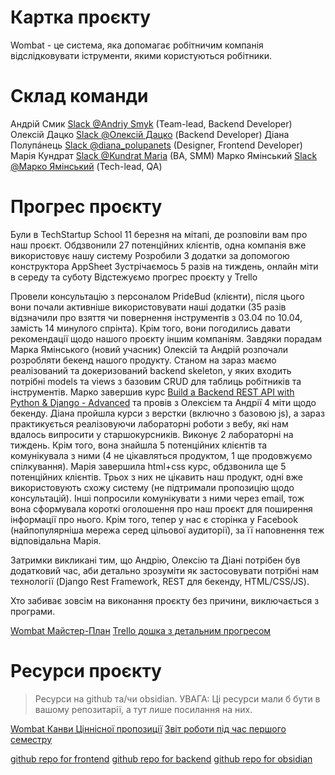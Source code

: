 # Картка проєкту

Wombat - це система, яка допомагає робітничим компанія відслідковувати іструменти, якими користуються робітники.

# Склад команди

Андрій Смик [Slack @Andriy Smyk](https://iot-2016.slack.com/team/U042MUXMKJR "Лінк на обліковий запис в slack")  (Team-lead, Backend Developer)
Олексій Дацко [Slack @Олексій Дацко](https://iot-2016.slack.com/team/U042QU2LNAW "Лінк на обліковий запис в slack")  (Backend Developer)
Діана Полупáнець [Slack @diana_polupanets](https://iot-2016.slack.com/team/U042QU1UHPC "Лінк на обліковий запис в slack") (Designer, Frontend Developer)
Марія Кундрат [Slack @Kundrat Maria](https://iot-2016.slack.com/team/U042TBJUB8C "Лінк на обліковий запис в slack") (BA, SMM)
Марко Ямінський [Slack @Марко Ямінський](https://iot-2016.slack.com/team/U02DBH58R1Q) (Tech-lead, QA)

# Прогрес проєкту

Були в TechStartup School 11 березня на мітапі, де розповіли вам про наш проєкт.
Обдзвонили 27 потенційних клієнтів, одна компанія вже використовує нашу систему
Розробили 3 додатки за допомогою конструктора AppSheet
Зустрічаємось 5 разів на тиждень, онлайн міти в середу та суботу
Відстежуємо прогрес проєкту у Trello

Провели консультацію з персоналом PrideBud (клієнти), після цього вони почали активніше використовувати наші додатки (35 разів відзначили про взяття чи повернення інструментів з 03.04 по 10.04, замість 14 минулого спрінта). Крім того, вони погодились давати рекомендації щодо нашого проєкту іншим компаніям.
Завдяки порадам Марка Ямінського (новий учасник) Олексій та Андрій розпочали розробляти бекенд нашого продукту. Станом на зараз маємо реалізований та докеризований backend skeleton, у яких входить потрібні models та views з базовим CRUD для таблиць робітників та інструментів. 
Марко завершив курс [Build a Backend REST API with Python & Django - Advanced](https://ua.udemy.com/course/django-python-advanced/) та провів з Олексієм та Андрії 4 міти щодо бекенду.
Діана пройшла курси з верстки (включно з базовою js), а зараз практикується реалізовуючи лабораторні роботи з вебу, які нам вдалось випросити у старшокурсників. Виконує 2 лабораторні на тиждень. Крім того, вона знайшла 5 потенційних клієнтів та комунікувала з ними (4 не цікавляться продуктом, 1 ще продовжуємо спілкування).
Марія завершила html+css курс, обдзвонила ще 5 потенційних клієнтів. Трьох з них не цікавить наш продукт, одні вже використовують схожу систему (не підтримали пропозицію щодо консультацій). Інші попросили комунікувати з ними через email, тож вона сформувала короткі оголошення про наш проєкт для поширення інформації про нього. Крім того, тепер у нас є сторінка у Facebook (найпопулярніша мережа серед цільової аудиторії), за її наповнення теж відповідальна Марія.

Затримки викликані тим, що Андрію, Олексію та Діані потрібен був додатковий час, аби детально зрозуміти як застосовувати потрібні нам технології (Django Rest Framework, REST для бекенду, HTML/CSS/JS).

Хто забиває зовсім на виконання проєкту без причини, виключається з програми.

[Wombat Майстер-План](https://github.com/smykandriy/wombat-obsidian/blob/feature-wombat/%D0%9F%D0%BB%D0%B0%D0%BD%D0%B8/Wombat/Wombat%20%D0%9C%D0%B0%D0%B9%D1%81%D1%82%D0%B5%D1%80-%D0%9F%D0%BB%D0%B0%D0%BD.md)
[Trello дошка з детальним прогресом](https://trello.com/b/eZmaLyhT)
# Ресурси проєкту

> Ресурси на github та/чи obsidian. 
> УВАГА: Ці ресурси мали б бути в вашому репозитарії, а тут лише посилання на них.

[Wombat Канви Ціннісної пропозиції](https://github.com/smykandriy/wombat-obsidian/blob/feature-wombat/%D0%94%D0%BE%D0%BA%D1%83%D0%BC%D0%B5%D0%BD%D1%82%D0%B0%D1%86%D1%96%D1%8F/Wombat/Wombat%20%D0%9A%D0%B0%D0%BD%D0%B2%D0%B8%20%D0%A6%D1%96%D0%BD%D0%BD%D1%96%D1%81%D0%BD%D0%BE%D1%97%20%D0%BF%D1%80%D0%BE%D0%BF%D0%BE%D0%B7%D0%B8%D1%86%D1%96%D1%97.md)
[Звіт роботи під час першого семестру](https://github.com/smykandriy/wombat-obsidian/blob/feature-wombat/%D0%94%D0%BE%D0%BA%D1%83%D0%BC%D0%B5%D0%BD%D1%82%D0%B0%D1%86%D1%96%D1%8F/Wombat/wombat_wombase_report.pdf)

[github repo for frontend](https://github.com/smykandriy/wombat-frontend)
[github repo for backend](https://github.com/smykandriy/wombat-backend)
[github repo for obsidian](https://github.com/smykandriy/wombat-obsidian)
